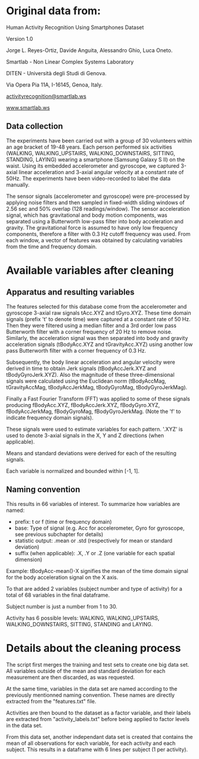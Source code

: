 # Original data from:


Human Activity Recognition Using Smartphones Dataset

Version 1.0

Jorge L. Reyes-Ortiz, Davide Anguita, Alessandro Ghio, Luca Oneto.

Smartlab - Non Linear Complex Systems Laboratory

DITEN - Università degli Studi di Genova.

Via Opera Pia 11A, I-16145, Genoa, Italy.

activityrecognition@smartlab.ws

www.smartlab.ws


## Data collection

The experiments have been carried out with a group of 30 volunteers within an age bracket of 19-48 years. Each person performed six activities (WALKING, WALKING_UPSTAIRS, WALKING_DOWNSTAIRS, SITTING, STANDING, LAYING) wearing a smartphone (Samsung Galaxy S II) on the waist. Using its embedded accelerometer and gyroscope, we captured 3-axial linear acceleration and 3-axial angular velocity at a constant rate of 50Hz. The experiments have been video-recorded to label the data manually.

The sensor signals (accelerometer and gyroscope) were pre-processed by applying noise filters and then sampled in fixed-width sliding windows of 2.56 sec and 50% overlap (128 readings/window). The sensor acceleration signal, which has gravitational and body motion components, was separated using a Butterworth low-pass filter into body acceleration and gravity. The gravitational force is assumed to have only low frequency components, therefore a filter with 0.3 Hz cutoff frequency was used. From each window, a vector of features was obtained by calculating variables from the time and frequency domain.

# Available variables after cleaning

## Apparatus and resulting variables

The features selected for this database come from the accelerometer and gyroscope 3-axial raw signals tAcc.XYZ and tGyro.XYZ. These time domain signals (prefix 't' to denote time) were captured at a constant rate of 50 Hz. Then they were filtered using a median filter and a 3rd order low pass Butterworth filter with a corner frequency of 20 Hz to remove noise. Similarly, the acceleration signal was then separated into body and gravity acceleration signals (tBodyAcc.XYZ and tGravityAcc.XYZ) using another low pass Butterworth filter with a corner frequency of 0.3 Hz. 

Subsequently, the body linear acceleration and angular velocity were derived in time to obtain Jerk signals (tBodyAccJerk.XYZ and tBodyGyroJerk.XYZ). Also the magnitude of these three-dimensional signals were calculated using the Euclidean norm (tBodyAccMag, tGravityAccMag, tBodyAccJerkMag, tBodyGyroMag, tBodyGyroJerkMag). 

Finally a Fast Fourier Transform (FFT) was applied to some of these signals producing fBodyAcc.XYZ, fBodyAccJerk.XYZ, fBodyGyro.XYZ, fBodyAccJerkMag, fBodyGyroMag, fBodyGyroJerkMag. (Note the 'f' to indicate frequency domain signals). 

These signals were used to estimate variables for each pattern. '.XYZ' is used to denote 3-axial signals in the X, Y and Z directions (when applicable).

Means and standard deviations were derived for each of the resulting signals.

Each variable is normalized and bounded within \[-1, 1\].

## Naming convention

This results in 66 variables of interest. To summarize how variables are named:

* prefix: t or f (time or frequency domain)
* base: Type of signal (e.g. Acc for accelerometer, Gyro for gyroscope, see previous subchapter for details)
* statistic output: .mean or .std (respectively for mean or standard deviation)
* suffix (when applicable): .X, .Y or .Z (one variable for each spatial dimension)

Example: tBodyAcc-mean()-X signifies the mean of the time domain signal for the body acceleration signal on the X axis.

To that are added 2 variables (subject number and type of activity) for a total of 68 variables in the final dataframe.

Subject number is just a number from 1 to 30.

Activity has 6 possible levels: WALKING, WALKING_UPSTAIRS, WALKING_DOWNSTAIRS, SITTING, STANDING and LAYING.

# Details about the cleaning process

The script first merges the training and test sets to create one big data set. All variables outside of the mean and standard deviation for each measurement are then discarded, as was requested.

At the same time, variables in the data set are named according to the previously mentionned naming convention. These names are directly extracted from the "features.txt" file.

Activities are then bound to the dataset as a factor variable, and their labels are extracted from "activity_labels.txt" before being applied to factor levels in the data set.

From this data set, another independant data set is created that contains the mean of all observations for each variable, for each activity and each subject. This results in a dataframe with 6 lines per subject (1 per activity).